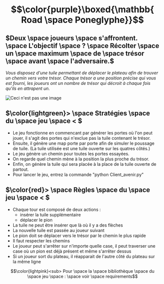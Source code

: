 # $$\color{purple}\boxed{\mathbb{ Road \space Poneglyphe}}$$

## $Deux \space joueurs \space s'affrontent. \space L'objectif \space ? \space Récolter \space un \space maximum \space de \space trésor \space avant \space l'adversaire.$

*Vous disposez d'une tuile permettant de déplacer le plateau afin de trouver un chemin vers votre trésor. Chaque trésor a une position précise qui vous est fourni, les joueurs ont un nombre de trésor qui décroit à chaque fois qu'ils en attrapent un.*

![Ceci n'est pas une image](https://media1.giphy.com/media/3jcgPn9fzfaXc1EHJC/giphy.gif)

## $\color{lightgreen}> \space Stratégies \space du \space jeu \space < $

- Le jeu fonctionne en commencant par générer les portes où l'on peut jouer, il s'agit des portes qui n'exclue pas la tuile contenant le trésor.
- Ensuite, il génère une map porte par porte afin de simuler le poussage de tuile. (La tuile utilisée est une tuile ouverte sur les quatres côtés.)
- Le jeu génère un chemin pour toutes les portes essayées.
- On regarde quel chemin mène à la position la plus proche du trésor.
- Enfin, on génère la tuile qui sera placée à la place de la tuile ouverte de partout. 
- Pour lancer le jeu, entrez la commande "python Client_avenir.py"

## $\color{red}> \space Règles \space du \space jeu \space < $

- Chaque tour est composé de deux actions : 
  - insérer la tuile supplémentaire
  - déplacer le pion
- La tuile ne peut être insérer que là où il y a des flèches
- La nouvelle tuile est passée au joueur suivant
- Le pion doit se déplacer vers le trésor par le chemin le plus rapide
- Il faut respecter les chemins 
- Le joueur peut s'arrêter sur n'importe quelle case, il peut traverser une case où un pion est déjà présent et même s'arrêter dessus
- Si un joueur sort du plateau, il réapparait de l'autre côté du plateau sur la même ligne
                           
$$\color{lightpink}<sub> Pour \space la \space bibliothèque \space du \space jeu \space : \space voir \space requirements$$

